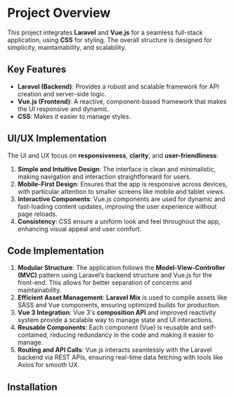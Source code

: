 # Project Overview

This project integrates **Laravel** and **Vue.js** for a seamless full-stack application, using **CSS** for styling. The overall structure is designed for simplicity, maintainability, and scalability.

## Key Features

- **Laravel (Backend)**: Provides a robust and scalable framework for API creation and server-side logic.
- **Vue.js (Frontend)**: A reactive, component-based framework that makes the UI responsive and dynamic.
- **CSS**: Makes it easier to manage styles.

## UI/UX Implementation

The UI and UX focus on **responsiveness**, **clarity**, and **user-friendliness**:

1. **Simple and Intuitive Design**: The interface is clean and minimalistic, making navigation and interaction straightforward for users.
2. **Mobile-First Design**: Ensures that the app is responsive across devices, with particular attention to smaller screens like mobile and tablet views.
3. **Interactive Components**: Vue.js components are used for dynamic and fast-loading content updates, improving the user experience without page reloads.
4. **Consistency**: CSS ensure a uniform look and feel throughout the app, enhancing visual appeal and user comfort.

## Code Implementation

1. **Modular Structure**: The application follows the **Model-View-Controller (MVC)** pattern using Laravel’s backend structure and Vue.js for the front-end. This allows for better separation of concerns and maintainability.
2. **Efficient Asset Management**: **Laravel Mix** is used to compile assets like SASS and Vue components, ensuring optimized builds for production.
3. **Vue 3 Integration**: Vue 3's **composition API** and improved reactivity system provide a scalable way to manage state and UI interactions.
4. **Reusable Components**: Each component (Vue) is reusable and self-contained, reducing redundancy in the code and making it easier to manage.
5. **Routing and API Calls**: Vue.js interacts seamlessly with the Laravel backend via REST APIs, ensuring real-time data fetching with tools like Axios for smooth UX.

## Installation

